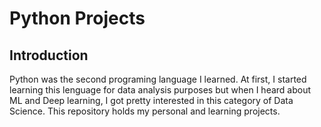 # Python Projects
## Introduction
Python was the second programing language I learned. At first, I started learning this lenguage for data analysis purposes but when I heard about ML and Deep learning, I got pretty interested in this category of Data Science.
This repository holds my personal and learning projects.
